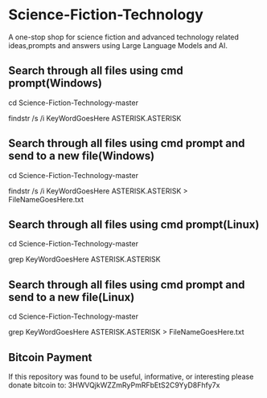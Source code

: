 # Science-Fiction-Technology

A one-stop shop for science fiction and advanced technology related ideas,prompts and answers using Large Language Models and AI. 

## Search through all files using cmd prompt(Windows)
cd Science-Fiction-Technology-master

findstr /s /i KeyWordGoesHere ASTERISK.ASTERISK

## Search through all files using cmd prompt and send to a new file(Windows)
cd Science-Fiction-Technology-master

findstr /s /i KeyWordGoesHere ASTERISK.ASTERISK > FileNameGoesHere.txt

## Search through all files using cmd prompt(Linux)
cd Science-Fiction-Technology-master

grep KeyWordGoesHere ASTERISK.ASTERISK

## Search through all files using cmd prompt and send to a new file(Linux)
cd Science-Fiction-Technology-master

grep KeyWordGoesHere ASTERISK.ASTERISK > FileNameGoesHere.txt

## Bitcoin Payment
If this repository was found to be useful, informative, or interesting please donate bitcoin to: 3HWVQjkWZZmRyPmRFbEtS2C9YyD8Fhfy7x